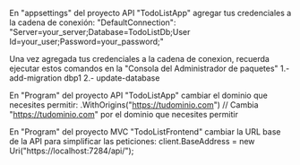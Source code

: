 En "appsettings" del proyecto API "TodoListApp" agregar tus credenciales a la cadena de conexión:
"DefaultConnection": "Server=your_server;Database=TodoListDb;User Id=your_user;Password=your_password;"

Una vez agregada tus credenciales a la cadena de conexion, recuerda ejecutar estos comandos en la "Consola del Administrador de paquetes"
1.- add-migration dbp1
2.- update-database

En "Program" del proyecto API "TodoListApp" cambiar el dominio que necesites permitir:
.WithOrigins("https://tudominio.com") // Cambia "https://tudominio.com" por el dominio que necesites permitir

En "Program" del proyecto MVC "TodoListFrontend" cambiar la URL base de la API para simplificar las peticiones:
 client.BaseAddress = new Uri("https://localhost:7284/api/");
